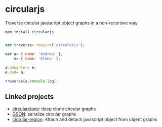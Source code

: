 circularjs
==========

Traverse circular javascript object graphs in a non-recursive way.

```
npm install circularjs
```

```javascript

var traverse= require('circularjs');

var a= { name: 'Andrea' },
    e= { name: 'Elena' };
    
a.daughter= e;
e.dad= a;

traverse(a,console.log);
```

## Linked projects

* [circularclone](https://github.com/aaaristo/circularclone): deep clone circular graphs
* [GSON](https://github.com/aaaristo/GSON): serialize circular graphs
* [circular-region](https://github.com/aaaristo/circular-region): Attach and detach javascript object from object graphs
